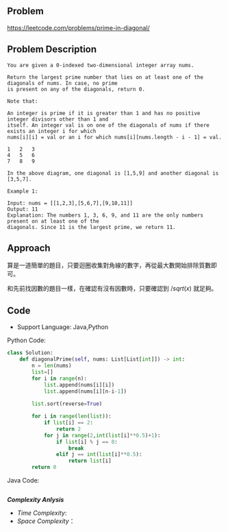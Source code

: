 ## Problem

https://leetcode.com/problems/prime-in-diagonal/

## Problem Description

```
You are given a 0-indexed two-dimensional integer array nums.

Return the largest prime number that lies on at least one of the diagonals of nums. In case, no prime
is present on any of the diagonals, return 0.

Note that:

An integer is prime if it is greater than 1 and has no positive integer divisors other than 1 and
itself. An integer val is on one of the diagonals of nums if there exists an integer i for which
nums[i][i] = val or an i for which nums[i][nums.length - i - 1] = val.

1   2   3
4   5   6
7   8   9

In the above diagram, one diagonal is [1,5,9] and another diagonal is [3,5,7].

Example 1:

Input: nums = [[1,2,3],[5,6,7],[9,10,11]]
Output: 11
Explanation: The numbers 1, 3, 6, 9, and 11 are the only numbers present on at least one of the
diagonals. Since 11 is the largest prime, we return 11.
```

## Approach
算是一道簡單的題目，只要迴圈收集對角線的數字，再從最大數開始排除質數即可。

和先前找因數的題目一樣，在確認有沒有因數時，只要確認到 $/sqrt(x)$ 就足夠。
## Code

- Support Language: Java,Python

Python Code:

```py
class Solution:
    def diagonalPrime(self, nums: List[List[int]]) -> int:
        n = len(nums)
        list=[]
        for i in range(n):
            list.append(nums[i][i])
            list.append(nums[i][n-i-1])
        
        list.sort(reverse=True)

        for i in range(len(list)):
            if list[i] == 2:
                return 2
            for j in range(2,int(list[i]**0.5)+1):
                if list[i] % j == 0: 
                    break
                elif j == int(list[i]**0.5):
                    return list[i]
        return 0
```

Java Code:

```

```

**_Complexity Anlysis_**

- _Time Complexity_: 
- _Space Complexity_：
